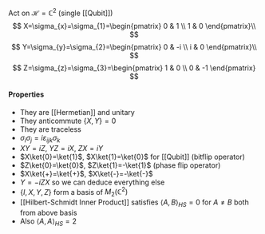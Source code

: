 Act on $\mathcal{H}=\mathbb{C}^{2}$ (single [[Qubit]])
$$
X=\sigma_{x}=\sigma_{1}=\begin{pmatrix}
0 & 1 \\
1 & 0
\end{pmatrix}\\
$$
$$
Y=\sigma_{y}=\sigma_{2}=\begin{pmatrix}
0 & -i \\
i & 0
\end{pmatrix}\\
$$
$$
Z=\sigma_{z}=\sigma_{3}=\begin{pmatrix}
1 & 0 \\
0 & -1
\end{pmatrix}
$$
#### Properties
- They are [[Hermetian]] and unitary
- They anticommute $\{ X,Y \}=0$
- They are traceless
- $\sigma_{i}\sigma_{j}=i\varepsilon_{ijk}\sigma_{k}$
- $XY=iZ$, $YZ=iX$, $ZX=iY$
- $X\ket{0}=\ket{1}$, $X\ket{1}=\ket{0}$ for [[Qubit]] (bitflip operator)
- $Z\ket{0}=\ket{0}$, $Z\ket{1}=-\ket{1}$ (phase flip operator)
- $X\ket{+}=\ket{+}$, $X\ket{-}=-\ket{-}$
- $Y=-iZX$ so we can deduce everything else 
- $\{ I,X,Y,Z \}$ form a basis of $M_{2}(\mathbb{C}^{2})$
- [[Hilbert-Schmidt Inner Product]] satisfies $\langle A,B \rangle_{HS}=0$ for $A\neq B$ both from above basis
- Also $\langle A,A \rangle_{HS}=2$
